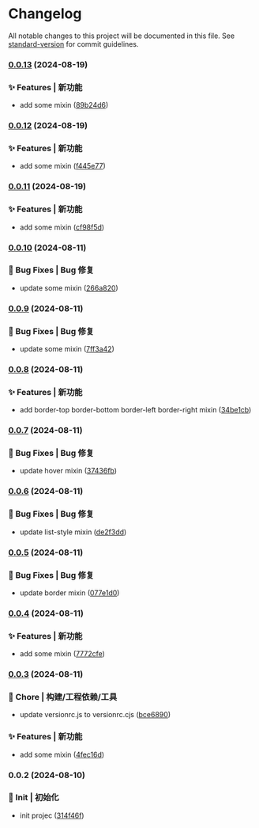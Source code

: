 # Changelog

All notable changes to this project will be documented in this file. See [standard-version](https://github.com/conventional-changelog/standard-version) for commit guidelines.

### [0.0.13](https://github.com/sao-lang/lania-utils-scss/compare/v0.0.12...v0.0.13) (2024-08-19)


### ✨ Features | 新功能

* add some mixin ([89b24d6](https://github.com/sao-lang/lania-utils-scss/commit/89b24d66d3682595288b619e6e898c261f30f6b3))

### [0.0.12](https://github.com/sao-lang/lania-utils-scss/compare/v0.0.11...v0.0.12) (2024-08-19)


### ✨ Features | 新功能

* add some mixin ([f445e77](https://github.com/sao-lang/lania-utils-scss/commit/f445e77e88b47b501c2dff3644e018a21d990604))

### [0.0.11](https://github.com/sao-lang/lania-utils-scss/compare/v0.0.10...v0.0.11) (2024-08-19)


### ✨ Features | 新功能

* add some mixin ([cf98f5d](https://github.com/sao-lang/lania-utils-scss/commit/cf98f5dae9622cde5c7a5f655dc5113d4ce59c9e))

### [0.0.10](https://github.com/sao-lang/lania-utils-scss/compare/v0.0.9...v0.0.10) (2024-08-11)


### 🐛 Bug Fixes | Bug 修复

* update some mixin ([266a820](https://github.com/sao-lang/lania-utils-scss/commit/266a8205941fb3774cdada7792463bde3a8615cd))

### [0.0.9](https://github.com/sao-lang/lania-utils-scss/compare/v0.0.8...v0.0.9) (2024-08-11)


### 🐛 Bug Fixes | Bug 修复

* update some mixin ([7ff3a42](https://github.com/sao-lang/lania-utils-scss/commit/7ff3a42d29a371a9e334e1d41a1923b5d4fa3921))

### [0.0.8](https://github.com/sao-lang/lania-utils-scss/compare/v0.0.7...v0.0.8) (2024-08-11)


### ✨ Features | 新功能

* add border-top border-bottom border-left border-right mixin ([34be1cb](https://github.com/sao-lang/lania-utils-scss/commit/34be1cba0c4062c0154e0716512fedeeaa3fb01f))

### [0.0.7](https://github.com/sao-lang/lania-utils-scss/compare/v0.0.6...v0.0.7) (2024-08-11)


### 🐛 Bug Fixes | Bug 修复

* update hover mixin ([37436fb](https://github.com/sao-lang/lania-utils-scss/commit/37436fb7716a12b5ae513fdf3395c7c6e388d5af))

### [0.0.6](https://github.com/sao-lang/lania-utils-scss/compare/v0.0.5...v0.0.6) (2024-08-11)


### 🐛 Bug Fixes | Bug 修复

* update list-style mixin ([de2f3dd](https://github.com/sao-lang/lania-utils-scss/commit/de2f3dde3ef67829c6b30a56acc77b7ef4a42cd9))

### [0.0.5](https://github.com/sao-lang/lania-utils-scss/compare/v0.0.4...v0.0.5) (2024-08-11)


### 🐛 Bug Fixes | Bug 修复

* update border mixin ([077e1d0](https://github.com/sao-lang/lania-utils-scss/commit/077e1d04f15847460c9afc2671d87e4c08a5376d))

### [0.0.4](https://github.com/sao-lang/lania-utils-scss/compare/v0.0.3...v0.0.4) (2024-08-11)


### ✨ Features | 新功能

* add some mixin ([7772cfe](https://github.com/sao-lang/lania-utils-scss/commit/7772cfe7ba321a92ed78d41529f57aaf78e7180a))

### [0.0.3](https://github.com/sao-lang/lania-utils-scss/compare/v0.0.2...v0.0.3) (2024-08-11)


### 🚀 Chore | 构建/工程依赖/工具

* update versionrc.js to versionrc.cjs ([bce6890](https://github.com/sao-lang/lania-utils-scss/commit/bce68908cfb0be0994eee13ad4c8ca2f4bc5397c))


### ✨ Features | 新功能

* add some mixin ([4fec16d](https://github.com/sao-lang/lania-utils-scss/commit/4fec16d8c2b27094bcaa40329090cccbb323ef0c))

### 0.0.2 (2024-08-10)


### 🎉 Init | 初始化

* init projec ([314f46f](https://github.com/sao-lang/lania-utils-scss/commit/314f46fe7d7a586537b9745b9566bbc4000f20cd))
